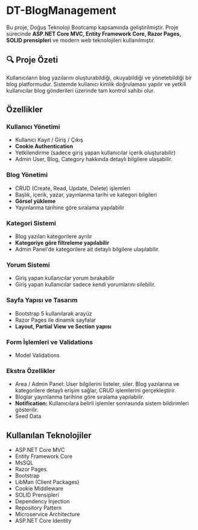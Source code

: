 # DT-BlogManagement

Bu proje, Doğuş Teknoloji Bootcamp kapsamında geliştirilmiştir. Proje sürecinde **ASP.NET Core MVC, Entity Framework Core, Razor Pages, SOLID prensipleri** ve modern web teknolojileri kullanılmıştır.

## 🔍 Proje Özeti

Kullanıcıların blog yazılarını oluşturabildiği, okuyabildiği ve yönetebildiği bir blog platformudur. Sistemde kullanıcı kimlik doğrulaması yapılır ve yetkili kullanıcılar blog gönderileri üzerinde tam kontrol sahibi olur.

## Özellikler

### Kullanıcı Yönetimi
- Kullanıcı Kayıt / Giriş / Çıkış
- **Cookie Authentication**
- Yetkilendirme (sadece giriş yapan kullanıcılar içerik oluşturabilir)
- Admin User, Blog, Category hakkında detaylı bilgilere ulaşabilir.

### Blog Yönetimi
- CRUD (Create, Read, Update, Delete) işlemleri
- Başlık, içerik, yazar, yayınlanma tarihi ve kategori bilgileri
- **Görsel yükleme**
- Yayınlanma tarihine göre sıralama yapılabilir

### Kategori Sistemi
- Blog yazıları kategorilere ayrılır
- **Kategoriye göre filtreleme yapılabilir**
- Admin Panel'de kategorilere ait detaylı bilgilere ulaşılabilir.

### Yorum Sistemi
- Giriş yapan kullanıcılar yorum bırakabilir
- Giriş yapan kullanıcılar sadece kendi yorumlarını silebilir.
  

### Sayfa Yapısı ve Tasarım
- Bootstrap 5 kullanılarak arayüz
- Razor Pages ile dinamik sayfalar
- **Layout, Partial View ve Section yapısı**

### Form İşlemleri ve Validations
- Model Validations

### Ekstra Özellikler
- Area / Admin Panel: User bilgilerini listeler, siler. Blog yazılarına ve kategorilere detaylı erişim sağlar, CRUD işlemlerini gerçekleştirir.
- Bloglar yayınlanma tarihine göre sıralama yapılabilir.
- **Notification:** Kullanıcılara belirli işlemler sonrasında sistem bildirimleri gösterilir.
- Seed Data


## Kullanılan Teknolojiler

- ASP.NET Core MVC
- Entity Framework Core
- MsSQL
- Razor Pages
- Bootstrap
- LibMan (Client Packages)
- Cookie Middleware
- SOLID Prensipleri
- Dependency Injection
- Repository Pattern
- Microservice Architecture
- ASP.NET Core Identity





